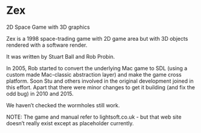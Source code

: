 # Zex
2D Space Game with 3D graphics

Zex is a 1998 space-trading game with 2D game area but with 3D objects rendered with a software render. 

It was written by Stuart Ball and Rob Probin.

In 2005, Rob started to convert the underlying Mac game to SDL (using a custom made Mac-classic abstraction layer) and make the game cross platform. Soon Stu and others involved in the original development joined in this effort. Apart that there were minor changes to get it building (and fix the odd bug) in 2010 and 2015.

We haven’t checked the wormholes still work.

NOTE: The game and manual refer to lightsoft.co.uk - but that web site doesn’t really exist except as placeholder currently.
